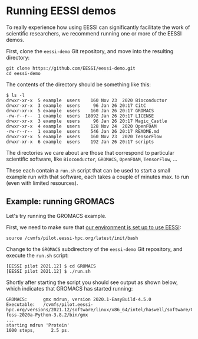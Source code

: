 # Running EESSI demos

To really experience how using EESSI can significantly facilitate the work of scientific researchers,
we recommend running one or more of the EESSI demos.

First, clone the ``eessi-demo`` Git repository, and move into the resulting directory:

``` { .bash .copy }
git clone https://github.com/EESSI/eessi-demo.git
cd eessi-demo
```

The contents of the directory should be something like this:

```
$ ls -l
drwxr-xr-x  5 example  users    160 Nov 23  2020 Bioconductor
drwxr-xr-x  3 example  users     96 Jan 26 20:17 CitC
drwxr-xr-x  5 example  users    160 Jan 26 20:17 GROMACS
-rw-r--r--  1 example  users  18092 Jan 26 20:17 LICENSE
drwxr-xr-x  3 example  users     96 Jan 26 20:17 Magic_Castle
drwxr-xr-x  4 example  users    128 Nov 24  2020 OpenFOAM
-rw-r--r--  1 example  users    546 Jan 26 20:17 README.md
drwxr-xr-x  5 example  users    160 Nov 23  2020 TensorFlow
drwxr-xr-x  6 example  users    192 Jan 26 20:17 scripts
```

The directories we care about are those that correspond to particular scientific software,
like ``Bioconductor``, ``GROMACS``, ``OpenFOAM``, ``TensorFlow``, ...

These each contain a ``run.sh`` script that can be used to start a small example run with that software,
each takes a couple of minutes max. to run (even with limited resources).

## Example: running GROMACS

Let's try running the GROMACS example.

First, we need to make sure that [our environment is set up to use EESSI](setting_up_environment):

``` { .bash .copy }
source /cvmfs/pilot.eessi-hpc.org/latest/init/bash
```

Change to the ``GROMACS`` subdirectory of the ``eessi-demo`` Git repository, and execute the ``run.sh`` script:

``` { .no-copy }
[EESSI pilot 2021.12] $ cd GROMACS
[EESSI pilot 2021.12] $ ./run.sh
```

Shortly after starting the script you should see output as shown below, which indicates that GROMACS has started
running:

``` { .no-copy }
GROMACS:      gmx mdrun, version 2020.1-EasyBuild-4.5.0
Executable:   /cvmfs/pilot.eessi-hpc.org/versions/2021.12/software/linux/x86_64/intel/haswell/software/GROMACS/2020.1-foss-2020a-Python-3.8.2/bin/gmx
...
starting mdrun 'Protein'
1000 steps,      2.5 ps.
```
